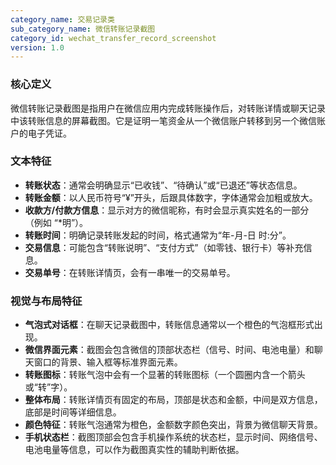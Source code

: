 ```yaml
---
category_name: 交易记录类
sub_category_name: 微信转账记录截图
category_id: wechat_transfer_record_screenshot
version: 1.0
---
```


### 核心定义

微信转账记录截图是指用户在微信应用内完成转账操作后，对转账详情或聊天记录中该转账信息的屏幕截图。它是证明一笔资金从一个微信账户转移到另一个微信账户的电子凭证。

### 文本特征

- **转账状态**：通常会明确显示“已收钱”、“待确认”或“已退还”等状态信息。
- **转账金额**：以人民币符号“¥”开头，后跟具体数字，字体通常会加粗或放大。
- **收款方/付款方信息**：显示对方的微信昵称，有时会显示真实姓名的一部分（例如 “*明”）。
- **转账时间**：明确记录转账发起的时间，格式通常为“年-月-日 时:分”。
- **交易信息**：可能包含“转账说明”、“支付方式”（如零钱、银行卡）等补充信息。
- **交易单号**：在转账详情页，会有一串唯一的交易单号。

### 视觉与布局特征

- **气泡式对话框**：在聊天记录截图中，转账信息通常以一个橙色的气泡框形式出现。
- **微信界面元素**：截图会包含微信的顶部状态栏（信号、时间、电池电量）和聊天窗口的背景、输入框等标准界面元素。
- **转账图标**：转账气泡中会有一个显著的转账图标（一个圆圈内含一个箭头或“转”字）。
- **整体布局**：转账详情页有固定的布局，顶部是状态和金额，中间是双方信息，底部是时间等详细信息。
- **颜色特征**：转账气泡通常为橙色，金额数字颜色突出，背景为微信聊天背景。
- **手机状态栏**：截图顶部会包含手机操作系统的状态栏，显示时间、网络信号、电池电量等信息，可以作为截图真实性的辅助判断依据。